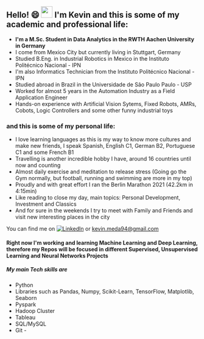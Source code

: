## Hello! 😄 <img src="https://raw.githubusercontent.com/MartinHeinz/MartinHeinz/master/wave.gif" width="30px"> I'm Kevin and this is some of my academic and professional life:

* __I'm a M.Sc. Student in Data Analytics in the RWTH Aachen University in Germany__
* I come from Mexico City but currently living in Stuttgart, Germany 
* Studied B.Eng. in Industrial Robotics in Mexico in the Instituto Politécnico Nacional - IPN
* I'm also Informatics Technician from the Instituto Politécnico Nacional - IPN
* Studied abroad in Brazil in the Universidade de São Paulo Paulo - USP 
* Worked for almost 5 years in the Automation Industry as a Field Application Engineer
* Hands-on experience with Artificial Vision Sytems, Fixed Robots, AMRs, Cobots, Logic Controllers and some other funny industrial toys

### and this is some of my personal life:
* I love learning languages as this is my way to know more cultures and make new friends, I speak Spanish, English C1, German B2, Portuguese C1 and some French B1
* Travelling is another incredible hobby I have, around 16 countries until now and counting 
* Almost daily exercise and meditation to release stress (Going go the Gym normally, but football, running and swimming are more in my top)
* Proudly and with great effort I ran the Berlin Marathon 2021 (42.2km in 4:15min)
* Like reading to close my day, main topics: Personal Development, Investment and Classics 
* And for sure in the weekends I try to meet with Family and Friends and visit new interesting places in the city

You can find me on  [![LinkedIn][3.2]][3] or <kevin.meda94@gmail.com>

#### Right now I'm working and learning Machine Learning and Deep Learning, therefore my Repos will be focused in different Supervised, Unsupervised Learning and Neural Networks Projects
##### My main Tech skills are
* Python
* Libraries such as Pandas, Numpy, Scikit-Learn, TensorFlow, Matplotlib, Seaborn 
* Pyspark 
* Hadoop Cluster 
* Tableau 
* SQL/MySQL 
* Git - 

<!-- Icons -->

[3.2]: https://raw.githubusercontent.com/MartinHeinz/MartinHeinz/master/linkedin-3-16.png (LinkedIn icon without padding)

<!-- Links to your social media accounts -->

[3]: https://www.linkedin.com/in/kevinmeda/
<!--
**Kevin-Med/Kevin-Med** is a ✨ _special_ ✨ repository because its `README.md` (this file) appears on your GitHub profile.

Here are some ideas to get you started:

- 🔭 I’m currently working on ...
- 🌱 I’m currently learning ...
- 👯 I’m looking to collaborate on ...
- 🤔 I’m looking for help with ...
- 💬 Ask me about ...
- 📫 How to reach me: ...
- 😄 Pronouns: ...
- ⚡ Fun fact: ...
-->

